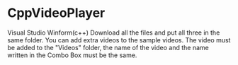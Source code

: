 # CppVideoPlayer
Visual Studio Winform(c++)
Download all the files and put all three in the same folder. You can add extra videos to the sample videos. The video must be added to the "Videos" folder, the name of the video and the name written in the Combo Box must be the same.
